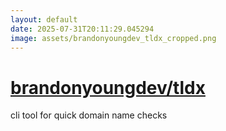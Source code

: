 ```yaml
---
layout: default
date: 2025-07-31T20:11:29.045294
image: assets/brandonyoungdev_tldx_cropped.png
---
```


# [brandonyoungdev/tldx](https://github.com/brandonyoungdev/tldx)

cli tool for quick domain name checks
